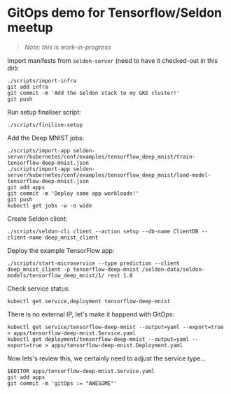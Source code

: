 # GitOps demo for Tensorflow/Seldon meetup

> *Note:* _this is work-in-progress_

Import manifests from `seldon-server` (need to have it checked-out in this dir):
```
./scripts/import-infra
git add infra
git commit -m 'Add the Seldon stack to my GKE cluster!'
git push
```

Run setup finaliser script:
```
./scripts/finilise-setup
```

Add the Deep MNIST jobs:
```
./scripts/import-app seldon-server/kubernetes/conf/examples/tensorflow_deep_mnist/train-tensorflow-deep-mnist.json
./scripts/import-app seldon-server/kubernetes/conf/examples/tensorflow_deep_mnist/load-model-tensorflow-deep-mnist.json
git add apps
git commit -m 'Deploy some app workloads!'
git push
kubectl get jobs -w -o wide
```

Create Seldon client:
```
./scripts/seldon-cli client --action setup --db-name ClientDB --client-name deep_mnist_client
```

Deploy the example TensorFlow app:
```
./scripts/start-microservice --type prediction --client deep_mnist_client -p tensorflow-deep-mnist /seldon-data/seldon-models/tensorflow_deep_mnist/1/ rest 1.0
```

Check service status:
```
kubectl get service,deployment tensorflow-deep-mnist
```

There is no external IP, let's make it happend with GitOps:
```
kubectl get service/tensorflow-deep-mnist --output=yaml --export=true > apps/tensorflow-deep-mnist.Service.yaml
kubectl get deployment/tensorflow-deep-mnist --output=yaml --export=true > apps/tensorflow-deep-mnist.Deployment.yaml
```

Now lets's review this, we certainly need to adjust the service type...
```
$EDITOR apps/tensorflow-deep-mnist.Service.yaml
git add apps
git commit -m 'gitOps := "AWESOME"'
```
